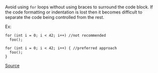 Avoid using `for` loops without using braces to surround the code block.
If the code formatting or indentation is lost then it becomes difficult to separate the code being controlled from the rest.

Ex:

```
for (int i = 0; i < 42; i++) //not recommended
  foo();

for (int i = 0; i < 42; i++) { //preferred approach
  foo();
}
```

[Source](http://pmd.sourceforge.net/pmd-5.3.2/pmd-java/rules/java/braces.html#ForLoopsMustUseBraces)
